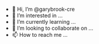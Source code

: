 - 👋 Hi, I’m @garybrook-cre
- 👀 I’m interested in ...
- 🌱 I’m currently learning ...
- 💞️ I’m looking to collaborate on ...
- 📫 How to reach me ...

<!---
garybrook-cre/garybrook-cre is a ✨ special ✨ repository because its `README.md` (this file) appears on your GitHub profile.
You can click the Preview link to take a look at your changes.
--->
